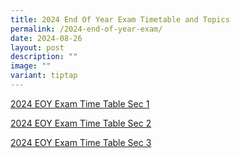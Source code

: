 ```yaml
---
title: 2024 End Of Year Exam Timetable and Topics
permalink: /2024-end-of-year-exam/
date: 2024-08-26
layout: post
description: ""
image: ""
variant: tiptap
---
```

<p><a href="/files/2024/2024_EOY_Exam_Time_Table_S1.pdf" rel="noopener nofollow" target="_blank">2024 EOY Exam Time Table Sec 1</a>
</p>
<p><a href="/files/2024_EOY_Exam_Time_Table_S2.pdf" rel="noopener nofollow" target="_blank">2024 EOY Exam Time Table Sec 2</a>
</p>
<p><a href="/files/2024_EOY_Exam_Time_Table_S3.pdf" rel="noopener nofollow" target="_blank">2024 EOY Exam Time Table Sec 3</a>
</p>